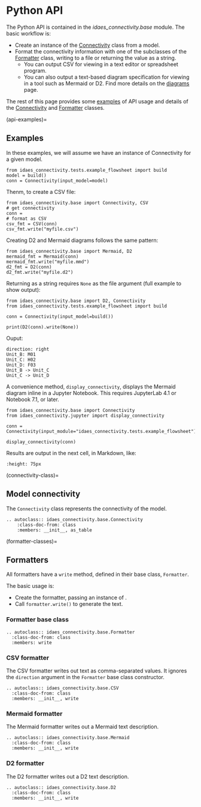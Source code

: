 # Python API

The Python API is contained in the *idaes_connectivity.base* module.
The basic workflow is:
* Create an instance of the [Connectivity](connectivity-class) class from a model.
* Format the connectivity information with one of the subclasses of the [Formatter](formatter-classes) class, writing to a file
or returning the value as a string.
  - You can output CSV for viewing in a text editor or spreadsheet program.
  - You can also output a text-based diagram specification for viewing in a tool such as Mermaid or D2. Find more details on the [diagrams](diagrams.md) page.

The rest of this page provides some [examples](api-examples) of API usage and details of the [Connectivity](connectivity-class) and [Formatter](formatter-classes) classes.

(api-examples)=
## Examples

In these examples, we will assume we have an instance of Connectivity for a given model. 
```
from idaes_connectivity.tests.example_flowsheet import build
model = build()
conn = Connectivity(input_model=model)
```

Thenm, to create a CSV file:
```
from idaes_connectivity.base import Connectivity, CSV
# get connectivity
conn = 
# format as CSV
csv_fmt = CSV(conn)
csv_fmt.write("myfile.csv")
```

Creating D2 and Mermaid diagrams follows the same pattern:
```
from idaes_connectivity.base import Mermaid, D2
mermaid_fmt = Mermaid(conn)
mermaid_fmt.write("myfile.mmd")
d2_fmt = D2(conn)
d2_fmt.write("myfile.d2")
```

Returning as a string requires `None` as the file argument (full example to show output):
```
from idaes_connectivity.base import D2, Connectivity
from idaes_connectivity.tests.example_flowsheet import build

conn = Connectivity(input_model=build())

print(D2(conn).write(None))
```
Ouput:
```
direction: right
Unit_B: M01
Unit_C: H02
Unit_D: F03
Unit_B -> Unit_C
Unit_C -> Unit_D
```

A convenience method, `display_connectivity`, displays the Mermaid diagram inline in a Jupyter Notebook. 
This requires JupyterLab 4.1 or Notebook 7.1, or later.
```
from idaes_connectivity.base import Connectivity
from idaes_connectivity.jupyter import display_connectivity

conn = Connectivity(input_module="idaes_connectivity.tests.example_flowsheet")

display_connectivity(conn)
```
Results are output in the next cell, in Markdown, like:
```{image} ex.svg
:height: 75px
```


(connectivity-class)=
## Model connectivity
The `Connectivity` class represents the connectivity of the model.

```{eval-rst}
.. autoclass:: idaes_connectivity.base.Connectivity
    :class-doc-from: class
    :members: __init__, as_table
```

(formatter-classes)=
## Formatters

All formatters have a `write` method, defined in their base class, `Formatter`.

The basic usage is:
* Create the formatter, passing an instance of [](connectivity-class).
* Call `formatter.write()` to generate the text.

### Formatter base class

```{eval-rst}
.. autoclass:: idaes_connectivity.base.Formatter
  :class-doc-from: class
  :members: write
```

### CSV formatter

The CSV formatter writes out text as comma-separated values.
It ignores the `direction` argument in the `Formatter` base class constructor.

```{eval-rst}
.. autoclass:: idaes_connectivity.base.CSV
  :class-doc-from: class
  :members: __init__, write
```

### Mermaid formatter

The Mermaid formatter writes out a Mermaid text description.

```{eval-rst}
.. autoclass:: idaes_connectivity.base.Mermaid
  :class-doc-from: class
  :members: __init__, write
```

### D2 formatter

The D2 formatter writes out a D2 text description.

```{eval-rst}
.. autoclass:: idaes_connectivity.base.D2
  :class-doc-from: class
  :members: __init__, write
```
